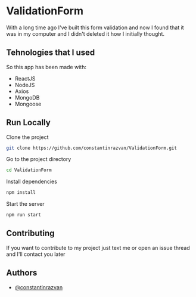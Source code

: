 # ValidationForm

With a long time ago I've built this form validation and now I found that it was in my computer and I didn't deleted it how I initially thought.

## Tehnologies that I used
So this app has been made with: 
- ReactJS
- NodeJS 
- Axios 
- MongoDB 
- Mongoose 


## Run Locally

Clone the project

```bash
git clone https://github.com/constantinrazvan/ValidationForm.git 
```

Go to the project directory

```bash
cd ValidationForm
```

Install dependencies

```bash
npm install
```

Start the server

```bash
npm run start
```


## Contributing

If you want to contribute to my project just text me or open an issue thread and I'll contact you later

## Authors

- [@constantinrazvan](https://www.github.com/constantinrazvan)

